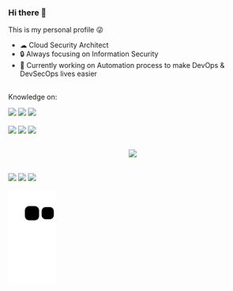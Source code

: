 ### Hi there 👋

This is my personal profile 😜

- ☁ Cloud Security Architect
- 🔒 Always focusing on Information Security
- 🔭 Currently working on Automation process to make DevOps & DevSecOps lives easier

##

Knowledge on:
<div>
  <img src="https://img.shields.io/badge/Amazon_AWS-232F3E?style=for-the-badge&logo=amazon-aws&logoColor=white"/>
  <img src="https://img.shields.io/badge/Microsoft_Azure-0089D6?style=for-the-badge&logo=microsoft-azure&logoColor=white"/>
  <img src="https://img.shields.io/badge/Google_Cloud-4285F4?style=for-the-badge&logo=google-cloud&logoColor=white"/>
  <br>
  <br>
  <img src="https://img.shields.io/badge/Python-3776AB?style=for-the-badge&logo=python&logoColor=white"/>
  <img src="https://img.shields.io/badge/HTML5-E34F26?style=for-the-badge&logo=html5&logoColor=white"/>
  <img src="https://img.shields.io/badge/CSS3-1572B6?style=for-the-badge&logo=css3&logoColor=white"/>
</div>

##
    
<div align="center">
  <a href="https://github.com/HenriqueFM96"></a> 
  <img height="180em" src="https://github-readme-stats.vercel.app/api?username=HenriqueFM96&show_icons=true&theme=tokyonight&include_all_commits=true&count_private=true"/>
</div>
  
##
 
<div> 
  <a href="https://www.youtube.com/channel/UCvygAStmjSB81Zc63in1aIA" target="_blank"><img src="https://img.shields.io/badge/YouTube-FF0000?style=for-the-badge&logo=youtube&logoColor=white" target="_blank"></a>
  <a href="https://instagram.com/HenriqueFM96" target="_blank"><img src="https://img.shields.io/badge/-Instagram-%23E4405F?style=for-the-badge&logo=instagram&logoColor=white" target="_blank"></a>
  <a href="https://www.linkedin.com/in/henriquefalcaomoises/" target="_blank"><img src="https://img.shields.io/badge/-LinkedIn-%230077B5?style=for-the-badge&logo=linkedin&logoColor=white" target="_blank"></a> 
 
![Snake animation](https://github.com/HenriqueFM96/HenriqueFM96/blob/output/github-contribution-grid-snake.svg)
 
</div>
